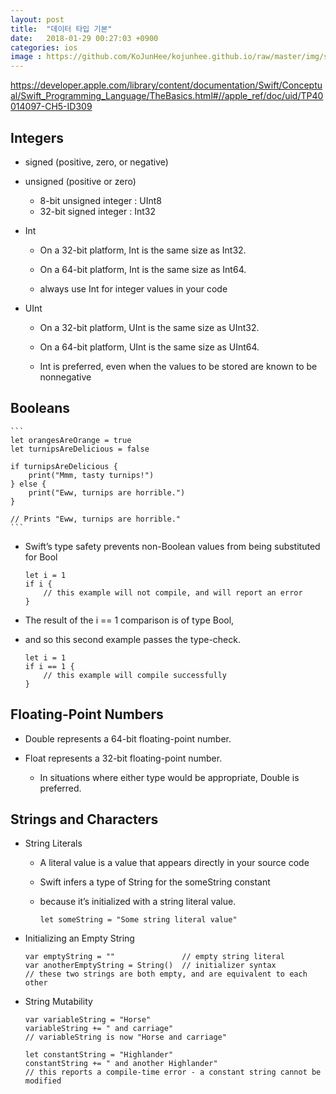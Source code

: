```yaml
---
layout: post
title:  "데이터 타입 기본"
date:   2018-01-29 00:27:03 +0900
categories: ios
image : https://github.com/KoJunHee/kojunhee.github.io/raw/master/img/sl.png
---
```


<https://developer.apple.com/library/content/documentation/Swift/Conceptual/Swift_Programming_Language/TheBasics.html#//apple_ref/doc/uid/TP40014097-CH5-ID309>

## Integers

-  signed (positive, zero, or negative)
-  unsigned (positive or zero)
	
	-  8-bit unsigned integer : UInt8
	-  32-bit signed integer : Int32

- Int

	- On a 32-bit platform, Int is the same size as Int32.
	- On a 64-bit platform, Int is the same size as Int64.

	- always use Int for integer values in your code

- UInt

	- On a 32-bit platform, UInt is the same size as UInt32.
	- On a 64-bit platform, UInt is the same size as UInt64.

	- Int is preferred, even when the values to be stored are known to be nonnegative

## Booleans

	```
	let orangesAreOrange = true
	let turnipsAreDelicious = false
	
	if turnipsAreDelicious {
	    print("Mmm, tasty turnips!")
	} else {
	    print("Eww, turnips are horrible.")
	}
	
	// Prints "Eww, turnips are horrible."
	```

- Swift’s type safety prevents non-Boolean values from being substituted for Bool

	```
	let i = 1
	if i {
	    // this example will not compile, and will report an error
	}
	```

- The result of the i == 1 comparison is of type Bool,
- and so this second example passes the type-check. 

	```
	let i = 1
	if i == 1 {
	    // this example will compile successfully
	}
	```

## Floating-Point Numbers

- Double represents a 64-bit floating-point number.
- Float represents a 32-bit floating-point number.

	- In situations where either type would be appropriate, Double is preferred.

## Strings and Characters

- String Literals
	
	- A literal value is a value that appears directly in your source code
	- Swift infers a type of String for the someString constant 
	- because it’s initialized with a string literal value.
	
		```
		let someString = "Some string literal value"
		```	

- Initializing an Empty String
	
	```
	var emptyString = ""               // empty string literal
	var anotherEmptyString = String()  // initializer syntax
	// these two strings are both empty, and are equivalent to each other
	```
	
- String Mutability
	
	```
	var variableString = "Horse"
	variableString += " and carriage"
	// variableString is now "Horse and carriage"
	 
	let constantString = "Highlander"
	constantString += " and another Highlander"
	// this reports a compile-time error - a constant string cannot be modified
	```
	
	
	
	
